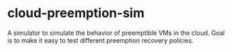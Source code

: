 # cloud-preemption-sim

A simulator to simulate the behavior of preemptible VMs in the cloud. 
Goal is to make it easy to test different preemption recovery policies.
